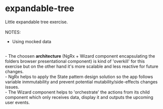 # expandable-tree
Little expandable tree exercise.
<br><br>
NOTES:
<br>
- Using mocked data
<br>
- The choosen <b>architecture</b> (NgRx + Wizard component encapsulating the folders browser presentational component) is kind of 'overkill' for this exercise but on the other hand it's more scalable and less reactive for future changes.
<br>
- NgRx helps to apply the State pattern design solution so the app follows variable inmmutability and prevent potential mutability/side-effects changes issues.
<br>
- The Wizard component helps to 'orchestrate' the actions from its child component which only receives data, display it and outputs the upcoming user events.
